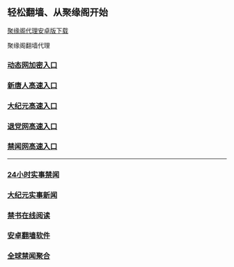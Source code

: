 
## 轻松翻墙、从聚缘阁开始


[聚缘阁代理安卓版下载](https://gitlab.com/juyuange/2/-/raw/master/jyg.apk)

聚缘阁翻墙代理 




### [动态网加密入口](https://er.b82ka.club/6/963/123)


### [新唐人高速入口](https://er.b82ka.club/6/tott/5)

### [大纪元高速入口](https://er.b82ka.club/6/tott/7)

### [退党网高速入口](https://er.b82ka.club/6/tott/8)

### [禁闻网高速入口](https://er.b82ka.club/ban/uut)



***




### [24小时实事禁闻](https://git.io/fj3Go)

### [大纪元实事新闻](https://git.io/fjmgE)


### [禁书在线阅读](https://github.com/txyzum203/djy/blob/master/gb/9p.md?flntdtv#1)


### [安卓翻墙软件](https://git.io/afq)

### [全球禁闻聚合](https://github.com/gfw-breaker/banned-news1/blob/master/README.md)







